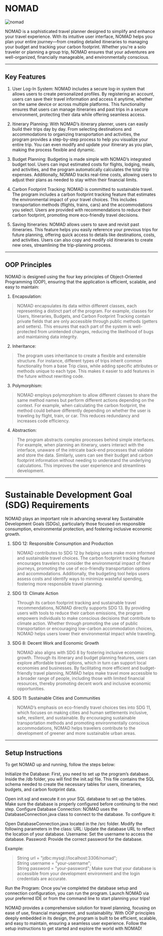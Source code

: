 # NOMAD

![nomad](https://github.com/user-attachments/assets/2d3ae4ee-daa3-4299-8dce-22d699eb9e8e)

NOMAD is a sophisticated travel planner designed to simplify and enhance your travel experience. With its intuitive user interface, NOMAD helps you plan your entire journey—from creating detailed itineraries to managing your budget and tracking your carbon footprint. Whether you're a solo traveler or planning a group trip, NOMAD ensures that your adventures are well-organized, financially manageable, and environmentally conscious.

---

## Key Features

1. User Log-In System:
NOMAD includes a secure log-in system that allows users to create personalized profiles. By registering an account, users can save their travel information and access it anytime, whether on the same device or across multiple platforms. This functionality ensures that users can manage itineraries and past trips in a secure environment, protecting their data while offering seamless access.

2. Itinerary Planning:
With NOMAD’s itinerary planner, users can easily build their trips day by day. From selecting destinations and accommodations to organizing transportation and activities, the program provides a step-by-step process to help you visualize your entire trip. You can even modify and update your itinerary as you plan, making the process flexible and dynamic.

3. Budget Planning:
Budgeting is made simple with NOMAD’s integrated budget tool. Users can input estimated costs for flights, lodging, meals, and activities, and the program automatically calculates the total trip expenses. Additionally, NOMAD tracks real-time costs, allowing users to adjust their plans as needed to stay within their financial limits.

4. Carbon Footprint Tracking:
NOMAD is committed to sustainable travel. The program includes a carbon footprint tracking feature that estimates the environmental impact of your travel choices. This includes transportation methods (flights, trains, cars) and the accommodations you select. Users are provided with recommendations to reduce their carbon footprint, promoting more eco-friendly travel decisions.

5. Saving Itineraries:
NOMAD allows users to save and revisit past itineraries. This feature helps you easily reference your previous trips for future planning, offering quick access to details like destinations, costs, and activities. Users can also copy and modify old itineraries to create new ones, streamlining the trip-planning process.

---

## OOP Principles

NOMAD is designed using the four key principles of Object-Oriented Programming (OOP), ensuring that the application is efficient, scalable, and easy to maintain:

1. Encapsulation:
>NOMAD encapsulates its data within different classes, each representing a distinct part of the program. For example, classes for Users, Itineraries, Budgets, and Carbon Footprint Tracking contain private fields that are only accessible through public methods (getters and setters). This ensures that each part of the system is well-protected from unintended changes, reducing the likelihood of bugs and maintaining data integrity.

2. Inheritance:
>The program uses inheritance to create a flexible and extensible structure. For instance, different types of trips inherit common functionality from a base Trip class, while adding specific attributes or methods unique to each type. This makes it easier to add features in the future without rewriting code.

3. Polymorphism:
>NOMAD employs polymorphism to allow different classes to share the same method names but perform different actions depending on the context. For example, when calculating the carbon footprint, the method could behave differently depending on whether the user is traveling by flight, train, or car. This reduces redundancy and increases code efficiency.

4. Abstraction:
>The program abstracts complex processes behind simple interfaces. For example, when planning an itinerary, users interact with the interface, unaware of the intricate back-end processes that validate and store the data. Similarly, users can see their budget and carbon footprint information without needing to understand the underlying calculations. This improves the user experience and streamlines development.

---

# Sustainable Development Goal (SDG) Requirements

NOMAD plays an important role in advancing several key Sustainable Development Goals (SDGs), particularly those focused on responsible consumption, environmental protection, and fostering inclusive economic growth.

1. SDG 12: Responsible Consumption and Production
>NOMAD contributes to SDG 12 by helping users make more informed and sustainable travel choices. The carbon footprint tracking feature encourages travelers to consider the environmental impact of their journeys, promoting the use of eco-friendly transportation options and accommodations. Additionally, the budgeting tool helps users assess costs and identify ways to minimize wasteful spending, fostering more responsible travel planning.

2. SDG 13: Climate Action
>Through its carbon footprint tracking and sustainable travel recommendations, NOMAD directly supports SDG 13. By providing users with tools to reduce their carbon emissions, the program empowers individuals to make conscious decisions that contribute to climate action. Whether through promoting the use of public transportation or encouraging low-carbon accommodation choices, NOMAD helps users lower their environmental impact while traveling.

3. SDG 8: Decent Work and Economic Growth
>NOMAD also aligns with SDG 8 by fostering inclusive economic growth. Through its itinerary and budget planning features, users can explore affordable travel options, which in turn can support local economies and businesses. By facilitating more efficient and budget-friendly travel planning, NOMAD helps make travel more accessible to a broader range of people, including those with limited financial resources, thereby promoting decent work and inclusive economic opportunities.

4. SDG 11: Sustainable Cities and Communities
>NOMAD’s emphasis on eco-friendly travel choices ties into SDG 11, which focuses on making cities and human settlements inclusive, safe, resilient, and sustainable. By encouraging sustainable transportation methods and promoting environmentally conscious accommodations, NOMAD helps travelers contribute to the development of greener and more sustainable urban areas.


---

## Setup Instructions

To get NOMAD up and running, follow the steps below:

Initialize the Database:
First, you need to set up the program’s database. Inside the /db folder, you will find the init.sql file. This file contains the SQL schema needed to create the necessary tables for users, itineraries, budgets, and carbon footprint data.

Open init.sql and execute it on your SQL database to set up the tables.
Make sure the database is properly configured before continuing to the next step.
Configure Database Connection:
NOMAD uses the DatabaseConnection.java class to connect to the database. To configure it:

Open DatabaseConnection.java located in the /src folder.
Modify the following parameters in the class:
URL: Update the database URL to reflect the location of your database.
Username: Set the username to access the database.
Password: Provide the correct password for the database.

Example:

>String url = "jdbc:mysql://localhost:3306/nomad";  
>String username = "your-username";  
>String password = "your-password";
Make sure that your database is accessible from your development environment and the login credentials are accurate.

Run the Program:
Once you’ve completed the database setup and connection configuration, you can run the program. Launch NOMAD via your preferred IDE or from the command line to start planning your trips!

NOMAD provides a comprehensive solution for travel planning, focusing on ease of use, financial management, and sustainability. With OOP principles deeply embedded in its design, the program is built to be efficient, scalable, and easy to maintain, ensuring a seamless user experience. Follow the setup instructions to get started and explore the world with NOMAD!






